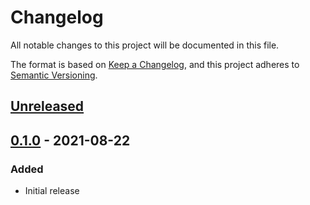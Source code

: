 # Changelog

All notable changes to this project will be documented in this file.

The format is based on [Keep a Changelog](https://keepachangelog.com/en/1.0.0/),
and this project adheres to [Semantic Versioning](https://semver.org/spec/v2.0.0.html).

## [Unreleased]

## [0.1.0] - 2021-08-22
### Added
- Initial release

[Unreleased]: https://github.com/mnishiguchi/scd4x/compare/v0.1.0..HEAD
[0.1.0]: https://github.com/mnishiguchi/scd4x/releases/tag/v0.1.0
